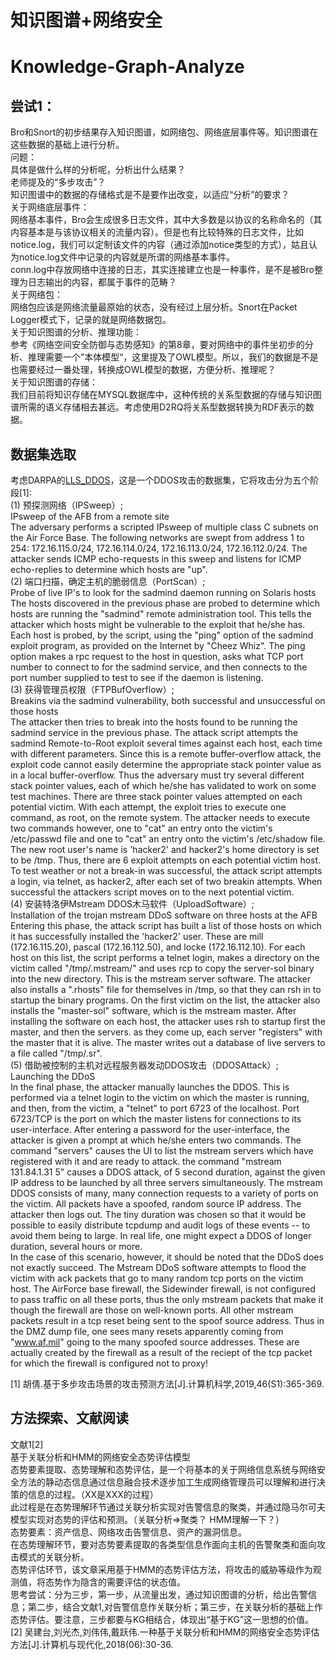知识图谱+网络安全
====
# Knowledge-Graph-Analyze
## 尝试1：
Bro和Snort的初步结果存入知识图谱，如网络包、网络底层事件等。知识图谱在这些数据的基础上进行分析。  
问题：  
具体是做什么样的分析呢，分析出什么结果？  
老师提及的“多步攻击”？  
知识图谱中的数据的存储格式是不是要作出改变，以适应“分析”的要求？  
关于网络底层事件：  
网络基本事件，Bro会生成很多日志文件，其中大多数是以协议的名称命名的（其内容基本是与该协议相关的流量内容）。但是也有比较特殊的日志文件，比如notice.log，我们可以定制该文件的内容（通过添加notice类型的方式），姑且认为notice.log文件中记录的内容就是所谓的网络基本事件。  
conn.log中存放网络中连接的日志，其实连接建立也是一种事件，是不是被Bro整理为日志输出的内容，都属于事件的范畴？  
关于网络包：  
网络包应该是网络流量最原始的状态，没有经过上层分析。Snort在Packet Logger模式下，记录的就是网络数据包。  
关于知识图谱的分析、推理功能：  
参考《网络空间安全防御与态势感知》的第8章，要对网络中的事件坐初步的分析、推理需要一个”本体模型“，这里提及了OWL模型。所以，我们的数据是不是也需要经过一番处理，转换成OWL模型的数据，方便分析、推理呢？  
关于知识图谱的存储：  
我们目前将知识存储在MYSQL数据库中，这种传统的关系型数据的存储与知识图谱所需的语义存储相去甚远。考虑使用D2RQ将关系型数据转换为RDF表示的数据。  

## 数据集选取
考虑DARPA的[LLS_DDOS](https://archive.ll.mit.edu/ideval/data/2000/LLS_DDOS_1.0.html)，这是一个DDOS攻击的数据集，它将攻击分为五个阶段[1]:  
(1) 预探测网络（IPSweep）;  
IPsweep of the AFB from a remote site  
The adversary performs a scripted IPsweep of multiple class C subnets on the Air Force Base. The following networks are swept from address 1 to 254: 172.16.115.0/24, 172.16.114.0/24, 172.16.113.0/24, 172.16.112.0/24. The attacker sends ICMP echo-requests in this sweep and listens for ICMP echo-replies to determine which hosts are "up".  
(2) 端口扫描，确定主机的脆弱信息（PortScan）;  
Probe of live IP's to look for the sadmind daemon running on Solaris hosts  
The hosts discovered in the previous phase are probed to determine which hosts are running the "sadmind" remote administration tool. This tells the attacker which hosts might be vulnerable to the exploit that he/she has. Each host is probed, by the script, using the "ping" option of the sadmind exploit program, as provided on the Internet by "Cheez Whiz". The ping option makes a rpc request to the host in question, asks what TCP port number to connect to for the sadmind service, and then connects to the port number supplied to test to see if the daemon is listening.  
(3) 获得管理员权限（FTPBufOverflow）;  
Breakins via the sadmind vulnerability, both successful and unsuccessful on those hosts  
The attacker then tries to break into the hosts found to be running the sadmind service in the previous phase. The attack script attempts the sadmind Remote-to-Root exploit several times against each host, each time with different parameters. Since this is a remote buffer-overflow attack, the exploit code cannot easily determine the appropriate stack pointer value as in a local buffer-overflow. Thus the adversary must try several different stack pointer values, each of which he/she has validated to work on some test machines. There are three stack pointer values attempted on each potential victim. With each attempt, the exploit tries to execute one command, as root, on the remote system. The attacker needs to execute two commands however, one to "cat" an entry onto the victim's /etc/passwd file and one to "cat" an entry onto the victim's /etc/shadow file. The new root user's name is 'hacker2' and hacker2's home directory is set to be /tmp. Thus, there are 6 exploit attempts on each potential victim host. To test weather or not a break-in was successful, the attack script attempts a login, via telnet, as hacker2, after each set of two breakin attempts. When successful the attackers script moves on to the next potential victim.  
(4) 安装特洛伊Mstream DDOS木马软件（UploadSoftware）;  
Installation of the trojan mstream DDoS software on three hosts at the AFB  
Entering this phase, the attack script has built a list of those hosts on which it has successfully installed the 'hacker2' user. These are mill (172.16.115.20), pascal (172.16.112.50), and locke (172.16.112.10). For each host on this list, the script performs a telnet login, makes a directory on the victim called "/tmp/.mstream/" and uses rcp to copy the server-sol binary into the new directory. This is the mstream server software. The attacker also installs a ".rhosts" file for themselves in /tmp, so that they can rsh in to startup the binary programs. On the first victim on the list, the attacker also installs the "master-sol" software, which is the mstream master. After installing the software on each host, the attacker uses rsh to startup first the master, and then the servers. as they come up, each server "registers" with the master that it is alive. The master writes out a database of live servers to a file called "/tmp/.sr".  
(5) 借助被控制的主机对远程服务器发动DDOS攻击（DDOSAttack）;  
Launching the DDoS  
In the final phase, the attacker manually launches the DDOS. This is performed via a telnet login to the victim on which the master is running, and then, from the victim, a "telnet" to port 6723 of the localhost. Port 6723/TCP is the port on which the master listens for connections to its user-interface. After entering a password for the user-interface, the attacker is given a prompt at which he/she enters two commands. The command "servers" causes the UI to list the mstream servers which have registered with it and are ready to attack. the command "mstream 131.84.1.31 5" causes a DDOS attack, of 5 second duration, against the given IP address to be launched by all three servers simultaneously. The mstream DDOS consists of many, many connection requests to a variety of ports on the victim. All packets have a spoofed, random source IP address. The attacker then logs out. The tiny duration was chosen so that it would be possible to easily distribute tcpdump and audit logs of these events -- to avoid them being to large. In real life, one might expect a DDOS of longer duration, several hours or more.  
In the case of this scenario, however, it should be noted that the DDoS does not exactly succeed. The Mstream DDoS software attempts to flood the victim with ack packets that go to many random tcp ports on the victim host. The AirForce base firewall, the Sidewinder firewall, is not configured to pass traffic on all these ports, thus the only mstream packets that make it though the firewall are those on well-known ports. All other mstream packets result in a tcp reset being sent to the spoof source address. Thus in the DMZ dump file, one sees many resets apparently coming from "www.af.mil" going to the many spoofed source addresses. These are actually created by the firewall as a result of the reciept of the tcp packet for which the firewall is configured not to proxy!  

[1] 胡倩.基于多步攻击场景的攻击预测方法[J].计算机科学,2019,46(S1):365-369.  
 
 ## 方法探索、文献阅读
 文献1[2]  
 基于关联分析和HMM的网络安全态势评估模型  
 态势要素提取、态势理解和态势评估，是一个将基本的关于网络信息系统与网络安全方法的静动态信息通过信息融合技术逐步加工生成网络管理员可以理解和进行决策的信息的过程。（XX是XXX的过程）  
 此过程是在态势理解环节通过关联分析实现对告警信息的聚类，并通过隐马尔可夫模型实现对态势的评估和预测。（关联分析=>聚类？ HMM理解一下？）  
 态势要素：资产信息、网络攻击告警信息、资产的漏洞信息。  
 在态势理解环节，要对态势要素提取的各类型信息作面向主机的告警聚类和面向攻击模式的关联分析。  
 态势评估环节，该文章采用基于HMM的态势评估方法，将攻击的威胁等级作为观测值，将态势作为隐含的需要评估的状态值。  
 思考尝试：分为三步，第一步，从流量出发，通过知识图谱的分析，给出告警信息；第二步，结合文献1,对告警信息作关联分析；第三步，在关联分析的基础上作态势评估。要注意，三步都要与KG相结合，体现出“基于KG”这一思想的价值。  
 [2] 吴建台,刘光杰,刘伟伟,戴跃伟.一种基于关联分析和HMM的网络安全态势评估方法[J].计算机与现代化,2018(06):30-36.  